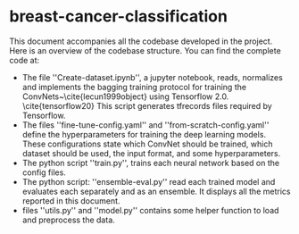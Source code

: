 # breast-cancer-classification

This document accompanies all the codebase developed in the project. Here is an overview of the codebase structure. You can find the complete code at: 


- The file ''Create-dataset.ipynb'', a jupyter notebook, reads, normalizes and implements the bagging training protocol for training the ConvNets~\cite{lecun1999object} using Tensorflow 2.0. \cite{tensorflow20} This script generates tfrecords files required by Tensorflow.
- The files ''fine-tune-config.yaml'' and ''from-scratch-config.yaml'' define the hyperparameters for training the deep learning models. These configurations state which ConvNet should be trained, which dataset should be used, the input format, and some hyperparameters.
- The python script ''train.py'', trains each neural network based on the config files.
- The python script: ''ensemble-eval.py'' read each trained model and evaluates each separately and as an ensemble. It displays all the metrics reported in this document.
- files ''utils.py'' and ''model.py'' contains some helper function to load and preprocess the data.
